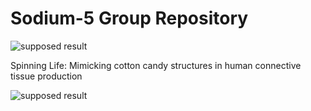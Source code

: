 # Sodium-5 Group Repository

![supposed result](https://ychef.files.bbci.co.uk/live/624x351/p03scg38.jpg)

Spinning Life: Mimicking cotton candy structures in human connective tissue production

![supposed result](https://image.made-in-china.com/201f0j00tidzNyeCnPfY/Uhpc-Polymer-Synthetic-Fiber-Anti-Crack-High-Performance-Fibre.jpg)

